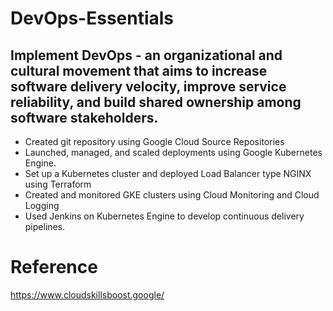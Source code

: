 # DevOps-Essentials

## Implement DevOps - an organizational and cultural movement that aims to increase software delivery velocity, improve service reliability, and build shared ownership among software stakeholders.
- Created git repository using Google Cloud Source Repositories
- Launched, managed, and scaled deployments using Google Kubernetes Engine.
- Set up a Kubernetes cluster and deployed Load Balancer type NGINX using Terraform
- Created and monitored GKE clusters using Cloud Monitoring and Cloud Logging
- Used Jenkins on Kubernetes Engine to develop continuous delivery pipelines.

# Reference
https://www.cloudskillsboost.google/
